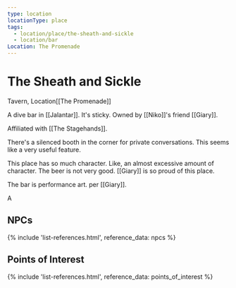 ```yaml
---
type: location
locationType: place
tags:
  - location/place/the-sheath-and-sickle
  - location/bar
Location: The Promenade
---
```


# The Sheath and Sickle
Tavern, <span class="dataview inline-field"><span class="inline-field-key">Location</span><span class="inline-field-value">[[The Promenade]]</span></span>

A dive bar in [[Jalantar]]. It's sticky. Owned by [[Niko]]'s friend [[Giary]].

Affiliated with [[The Stagehands]].

There's a silenced booth in the corner for private conversations. This seems like a very useful feature.

This place has so much character. Like, an almost excessive amount of character. The beer is not very good. [[Giary]] is so proud of this place.

The bar is performance art. per [[Giary]].


A

## NPCs
{% include 'list-references.html', reference_data: npcs %}

## Points of Interest
{% include 'list-references.html', reference_data: points_of_interest %}
